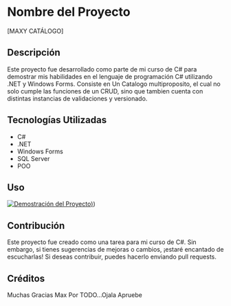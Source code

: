 # Nombre del Proyecto

[MAXY CATÁLOGO]

## Descripción

Este proyecto fue desarrollado como parte de mi curso de C# para demostrar mis habilidades en el lenguaje de programación C# utilizando .NET y Windows Forms. Consiste en Un Catalogo multiproposito, el cual no solo cumple las funciones de un CRUD,
sino que tambien cuenta con distintas instancias de validaciones y versionado.

## Tecnologías Utilizadas

- C#
- .NET
- Windows Forms
- SQL Server
- POO



## Uso

[![Demostración del Proyecto](https://drive.google.com/file/d/1R8wEpRrr2IIH-twit-YTOh9ZiJDcz6ck/view?usp=sharing))](https://www.youtube.com/watch?v=5eBuBTamz0U))


## Contribución

Este proyecto fue creado como una tarea para mi curso de C#. Sin embargo, si tienes sugerencias de mejoras o cambios, ¡estaré encantado de escucharlas! Si deseas contribuir, puedes hacerlo enviando pull requests.



## Créditos

Muchas Gracias Max Por TODO...Ojala Apruebe


